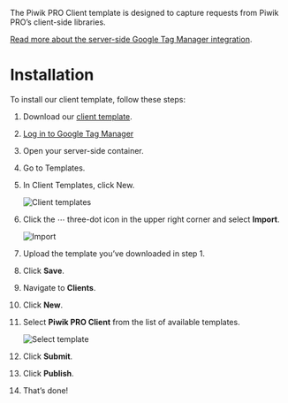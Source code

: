The Piwik PRO Client template is designed to capture requests from Piwik PRO’s client-side libraries.

[Read more about the server-side Google Tag Manager integration](https://help.piwik.pro/support/integrations/google-tag-manager-server-side-integration/).

# Installation

To install our client template, follow these steps:

1. Download our [client template](https://raw.githubusercontent.com/PiwikPRO/server-side-template-for-gtm-v2-client/master/template.tpl).
2. [Log in to Google Tag Manager](https://tagmanager.google.com/#/home)
3. Open your server-side container.
4. Go to Templates.
5. In Client Templates, click New.

   ![Client templates](https://help.piwik.pro/wp-content/uploads/2024/07/sGTM-integration-new-client-template.png)

6. Click the ⋯ three-dot icon in the upper right corner and select **Import**.

   ![Import](https://help.piwik.pro/wp-content/uploads/2024/07/sGTM-integration-import-client-template.png)

7. Upload the template you’ve downloaded in step 1.
8. Click **Save**.
9. Navigate to **Clients**.
10. Click **New**.
11. Select **Piwik PRO Client** from the list of available templates.

    ![Select template](https://help.piwik.pro/wp-content/uploads/2024/07/sGTM-integration-piwik-pro-client.png)

12. Click **Submit**.
13. Click **Publish**.
14. That’s done!
